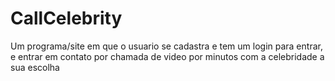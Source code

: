# CallCelebrity
Um programa/site em que o usuario se cadastra e tem um login para entrar, e entrar em contato por chamada de video por minutos com a celebridade a sua escolha $$$$ 
